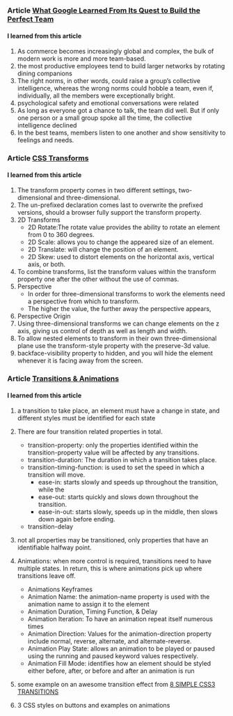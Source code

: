 ### Article [What Google Learned From Its Quest to Build the Perfect Team](https://www.nytimes.com/2016/02/28/magazine/what-google-learned-from-its-quest-to-build-the-perfect-team.html)

#### I learned from this article

1. As commerce becomes increasingly global and complex, the bulk of modern work is more and more team-based.
1. the most productive employees tend to build larger networks by rotating dining companions
1. The right norms, in other words, could raise a group’s collective intelligence, whereas the wrong norms could hobble a team, even if, individually, all the members were exceptionally bright.
1. psychological safety and emotional conversations were related
1. As long as everyone got a chance to talk, the team did well. But if only one person or a small group spoke all the time, the collective intelligence declined
1. In the best teams, members listen to one another and show sensitivity to feelings and needs.

### Article [CSS Transforms](https://learn.shayhowe.com/advanced-html-css/css-transforms/)

#### I learned from this article

1. The transform property comes in two different settings, two-dimensional and three-dimensional.
1. The un-prefixed declaration comes last to overwrite the prefixed versions, should a browser fully support the transform property.
1. 2D Transforms
   - 2D Rotate:The rotate value provides the ability to rotate an element from 0 to 360 degrees.
   - 2D Scale: allows you to change the appeared size of an element.
   - 2D Translate: will change the position of an element.
   - 2D Skew: used to distort elements on the horizontal axis, vertical axis, or both.
1. To combine transforms, list the transform values within the transform property one after the other without the use of commas.
1. Perspective
   - In order for three-dimensional transforms to work the elements need a perspective from which to transform.
   - The higher the value, the further away the perspective appears,
1. Perspective Origin
1. Using three-dimensional transforms we can change elements on the z axis, giving us control of depth as well as length and width.
1. To allow nested elements to transform in their own three-dimensional plane use the transform-style property with the preserve-3d value.
1. backface-visibility property to hidden, and you will hide the element whenever it is facing away from the screen.

### Article [Transitions & Animations](https://learn.shayhowe.com/advanced-html-css/transitions-animations/)

#### I learned from this article

1. a transition to take place, an element must have a change in state, and different styles must be identified for each state
1. There are four transition related properties in total.
   - transition-property: only the properties identified within the transition-property value will be affected by any transitions.
   - transition-duration: The duration in which a transition takes place.
   - transition-timing-function: is used to set the speed in which a transition will move.
     - ease-in: starts slowly and speeds up throughout the transition, while the
     - ease-out: starts quickly and slows down throughout the transition.
     - ease-in-out: starts slowly, speeds up in the middle, then slows down again before ending.
   - transition-delay
1. not all properties may be transitioned, only properties that have an identifiable halfway point.
1. Animations: when more control is required, transitions need to have multiple states. In return, this is where animations pick up where transitions leave off.

   - Animations Keyframes
   - Animation Name: the animation-name property is used with the animation name to assign it to the element
   - Animation Duration, Timing Function, & Delay
   - Animation Iteration: To have an animation repeat itself numerous times
   - Animation Direction: Values for the animation-direction property include normal, reverse, alternate, and alternate-reverse.
   - Animation Play State: allows an animation to be played or paused using the running and paused keyword values respectively.
   - Animation Fill Mode: identifies how an element should be styled either before, after, or before and after an animation is run

1. some example on an awesome transition effect from [8 SIMPLE CSS3 TRANSITIONS](https://www.webdesignerdepot.com/2014/05/8-simple-css3-transitions-that-will-wow-your-users)

1. 3 CSS styles on buttons and examples on animations
